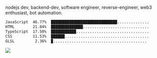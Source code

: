 



nodejs dev, backend-dev, software engineer, reverse-engineer, web3 enthusiast, bot automation. 


<!--START_SECTION:waka-->

```txt
JavaScript  46.77%  █████████████████████████████..............
HTML        21.84%  ██████████████.............................
TypeScript  17.50%  ███████████................................
CSS         11.53%  ██████.....................................
GLSL         2.36%  ▉.........................................


```

<!--END_SECTION:waka-->

<img src="https://github-readme-activity-graph-fjqz177.vercel.app/graph?username=bezicalboy&theme=github-dark"/>



